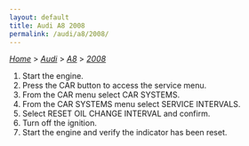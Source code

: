 ```yaml
---
layout: default
title: Audi A8 2008
permalink: /audi/a8/2008/
---
```

[*Home*](/) > [*Audi*](/audi/) > [*A8*](/audi/a8/) > [*2008*](/audi/a8/2008/)

1. Start the engine.
2. Press the CAR button to access the service menu.
3. From the CAR menu select CAR SYSTEMS.
4. From the CAR SYSTEMS menu select SERVICE INTERVALS.
5. Select RESET OIL CHANGE INTERVAL and confirm.
6. Turn off the ignition.
7. Start the engine and verify the indicator has been reset.
